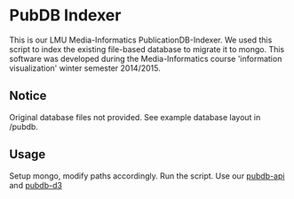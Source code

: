 # PubDB Indexer

This is  our LMU Media-Informatics PublicationDB-Indexer.
We used this script to index the existing file-based database to migrate it to mongo.
This software was developed during the Media-Informatics course 'information visualization' winter semester 2014/2015.

## Notice
Original database files not provided.
See example database layout in /pubdb.

## Usage
Setup mongo, modify paths accordingly. 
Run the script.
Use our [pubdb-api](https://github.com/PatrickPro/pubdb-api) and [pubdb-d3](https://github.com/PatrickPro/pubdb-d3) 

